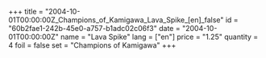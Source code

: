 +++
title = "2004-10-01T00:00:00Z_Champions_of_Kamigawa_Lava_Spike_[en]_false"
id = "60b2fae1-242b-45e0-a757-b1adc02c06f3"
date = "2004-10-01T00:00:00Z"
name = "Lava Spike"
lang = ["en"]
price = "1.25"
quantity = 4
foil = false
set = "Champions of Kamigawa"
+++
